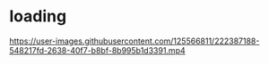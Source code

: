 # loading



https://user-images.githubusercontent.com/125566811/222387188-548217fd-2638-40f7-b8bf-8b995b1d3391.mp4
